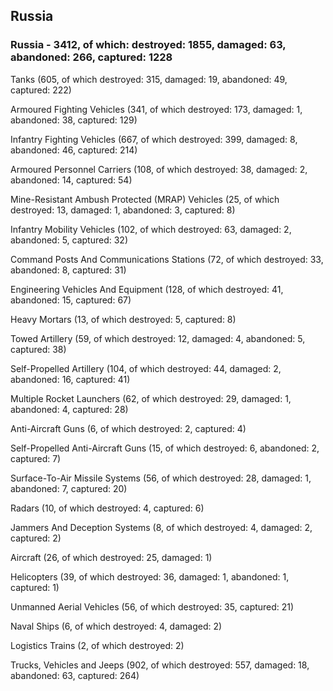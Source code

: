 
 
 ## Russia
 
 ### Russia - 3412, of which: destroyed: 1855, damaged: 63, abandoned: 266, captured: 1228

 

 

 Tanks (605, of which destroyed: 315, damaged: 19, abandoned: 49, captured: 222)

 Armoured Fighting Vehicles (341, of which destroyed: 173, damaged: 1, abandoned: 38, captured: 129)

 Infantry Fighting Vehicles (667, of which destroyed: 399, damaged: 8, abandoned: 46, captured: 214)

 Armoured Personnel Carriers (108, of which destroyed: 38, damaged: 2, abandoned: 14, captured: 54)

 Mine-Resistant Ambush Protected (MRAP) Vehicles (25, of which destroyed: 13, damaged: 1, abandoned: 3, captured: 8)

 Infantry Mobility Vehicles (102, of which destroyed: 63, damaged: 2, abandoned: 5, captured: 32)

 Command Posts And Communications Stations (72, of which destroyed: 33, abandoned: 8, captured: 31)

 Engineering Vehicles And Equipment (128, of which destroyed: 41, abandoned: 15, captured: 67)

 Heavy Mortars (13, of which destroyed: 5, captured: 8)

 Towed Artillery (59, of which destroyed: 12, damaged: 4, abandoned: 5, captured: 38)

 Self-Propelled Artillery (104, of which destroyed: 44, damaged: 2, abandoned: 16, captured: 41)

 Multiple Rocket Launchers (62, of which destroyed: 29, damaged: 1, abandoned: 4, captured: 28)

 Anti-Aircraft Guns (6, of which destroyed: 2, captured: 4)

 Self-Propelled Anti-Aircraft Guns (15, of which destroyed: 6, abandoned: 2, captured: 7)

 Surface-To-Air Missile Systems (56, of which destroyed: 28, damaged: 1, abandoned: 7, captured: 20)

 Radars (10, of which destroyed: 4, captured: 6)

 Jammers And Deception Systems (8, of which destroyed: 4, damaged: 2, captured: 2)

 Aircraft (26, of which destroyed: 25, damaged: 1)

 Helicopters (39, of which destroyed: 36, damaged: 1, abandoned: 1, captured: 1)

 Unmanned Aerial Vehicles (56, of which destroyed: 35, captured: 21)

 Naval Ships (6, of which destroyed: 4, damaged: 2)

 Logistics Trains (2, of which destroyed: 2)

 Trucks, Vehicles and Jeeps (902, of which destroyed: 557, damaged: 18, abandoned: 63, captured: 264)

